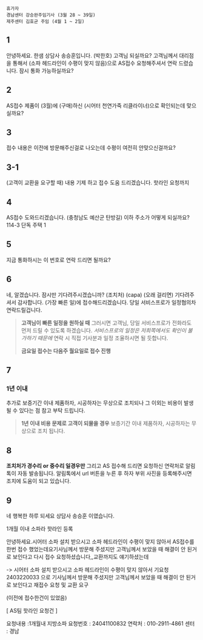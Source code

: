 ```ad-note
휴가자
경남센터 강승완주임기사 (3월 28 ~ 39일)
제주센터 김효균 주임 (4월 1 ~ 2일)
```

## 1
안녕하세요. 한샘 상담사 송승훈입니다. (박한호) 고객님 되실까요?
고객님께서 대리점을 통해서 (소파 헤드라인이 수평이 맞지 않음)으로 AS접수 요청해주셔서 연락 드렸습니다.
잠시 통화 가능하실까요?
## 2
AS접수 제품이 (3월)에 (구매)하신 (시어터 천연가죽 리클라이너)으로 확인되는데 맞으실까요?
## 3
접수 내용은 이전에 방문해주신걸로 나오는데 수평이 여전히 안맞으신걸까요?
## 3-1
(고객이 교환을 요구할 때)
내용 기제 하고 접수 도움 드리겠습니다.
핫라인 요청까지
## 4
AS접수 도와드리겠습니다. 
(충청남도 예산군 탄방길) 이하 주소가 어떻게 되실까요?
114-3 단독 주택 1
## 5
지금 통화하시는 이 번호로 연락 드리면 될까요?
## 6
네, 알겠습니다. 잠시만 기다려주시겠습니까?
(조치처)
(capa)
(오래 걸리면) 기다려주셔서 감사합니다. 
(가장 빠른 일)에 접수해드리겠습니다. 당일 서비스프로가 일정협의차 연락드릴겁니다.
> **고객님이 빠른 일정을 원하실 때**
> 그러시면 고객님, 당일 서비스프로가 전화라도 먼저 드릴 수 있도록 하겠습니다. *서비스프로의 일정은 저희쪽에서도 확인이 불가하기 때문에*
> 연락 시 직접 기사분과 일정 조율하시면 될 듯합니다.
> 
> **금요일 접수는 다음주 월요일로 접수 진행**
## 7
### 1년 이내
추가로 보증기간 이내 제품하자, 시공하자는 무상으로 조치되나 그 이외는 비용이 발생 될 수 있다는 점 참고 부탁 드립니다.
> **1년 이내 비용 문제로 고객이 되물을 경우**
> 보증기간 이내 제품하자, 시공하자는 무상으로 조치 됩니다.
## 8
**조치처가 경수리 or 중수리 일경우만**
그리고 AS 접수해 드리면 요청하신 연락처로 알림 톡이 자동 발송됩니다. 알림톡에서  url 버튼을 누른 후 하자 부위 사진을 등록해주시면 조치에 도움이 되고 있습니다.
## 9
네 행복한 하루 되세요 상담사 송승훈 이였습니다.


1개월 이내 소파라 핫라인 등록

안녕하세요.시어터 소파 설치 받으시고 소파 헤드라인이 수평이 맞지 않아서 AS접수를 한번 접수 했었는데요기사님께서 방문해 주셨지만 고객님께서 보았을 때 해결이 안 된거로 보인다고 다시 접수 요청하셨습니다,,교환까지도 얘기하셨는데

-> 
시어터 소파 설치 받으시고 소파 헤드라인이 수평이 맞지 않아서 기요청2403220033 으로 기사님께서 방문해 주셨지만 고객님께서 보았을 때 해결이 안 된거로 보인다고 재접수 요청 및 교환 요구

(이전에 접수한건이 있었음)


[ AS팀 핫라인 요청건 ]

요청내용 :1개월내 지방소파 
요청번호 : 24041100832
연락처 :  010-2911-4861
센터 : 경남